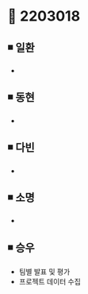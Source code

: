 # 📌 2203018

## ◾ 일환

- 



## ◾ 동현

- 



## ◾ 다빈

- 



## ◾ 소명

- 



## ◾ 승우

- 팀별 발표 및 평가
- 프로젝트 데이터 수집

